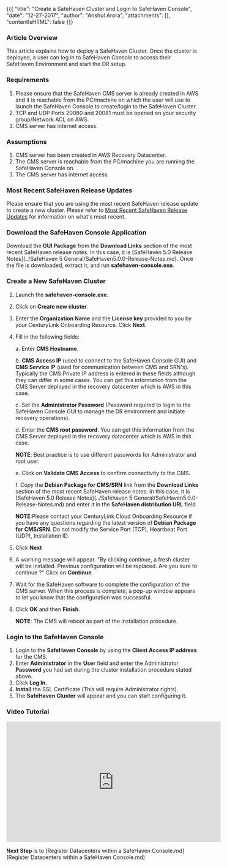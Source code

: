 {{{
  "title": "Create a SafeHaven Cluster and Login to SafeHaven Console",
  "date": "12-27-2017",
  "author": "Anshul Arora",
  "attachments": [],
  "contentIsHTML": false
}}}

### Article Overview
This article explains how to deploy a SafeHaven Cluster. Once the cluster is deployed, a user can log in to SafeHaven Console to access their SafeHaven Environment and start the DR setup.

### Requirements
1. Please ensure that the SafeHaven CMS server is already created in AWS and it is reachable from the PC/machine on which the user will use to launch the SafeHaven Console to create/login to the SafeHaven Cluster.
2. TCP and UDP Ports 20080 and 20081 must be opened on your security group/Network ACL on AWS.
3. CMS server has internet access.

### Assumptions
1. CMS server has been created in AWS Recovery Datacenter.
2. The CMS server is reachable from the PC/machine you are running the SafeHaven Console on.
3. The CMS server has internet access.

### Most Recent SafeHaven Release Updates
Please ensure that you are using the most recent SafeHaven release update to create a new cluster. Please refer to [Most Recent SafeHaven Release Updates](../Overview/Most-Recent-SafeHaven-Release-Updates.md) for information on what's most recent.

### Download the SafeHaven Console Application
Download the **GUI Package** from the **Download Links** section of the most recent SafeHaven release notes. In this case, it is [SafeHaven 5.0 Release Notes](../SafeHaven 5 General/SafeHaven5.0.0-Release-Notes.md). Once the file is downloaded, extract it, and run **safehaven-console.exe**.


### Create a New SafeHaven Cluster
1. Launch the **safehaven-console.exe**.
2. Click on **Create new cluster**.
3. Enter the **Organization Name** and the **License key** provided to you by your CenturyLink Onboarding Resource. Click **Next**.
4. Fill in the following fields:  

   a. Enter **CMS Hostname**.
    
   b. **CMS Access IP** (used to connect to the SafeHaven Console GUI) and **CMS Service IP** (used for communication between CMS 		and SRN's). Typically the CMS Private IP address is entered in these fields although they can differ in some cases. You can 	get this information from the CMS Server deployed in the recovery datacenter which is AWS in this case.
    
   c. Set the **Administrator Password** (Password required to login to the SafeHaven Console GUI to manage the DR environment and 	initiate recovery operations).  
    
   d. Enter the **CMS root password**. You can get this information from the CMS Server deployed in the recovery datacenter which 		is AWS in this case.
    
    **NOTE**: Best practice is to use different passwords for Administrator and root user.
    
   e. Click on **Validate CMS Access** to confirm connectivity to the CMS.

   f. Copy the **Debian Package for CMS/SRN** link from the **Download Links** section of the most recent SafeHaven release notes. 
   In this case, it is  [SafeHaven 5.0 Release Notes](../Safehaven 5 General/SafeHaven5.0.0-Release-Notes.md) and enter it in the **SafeHaven distribution URL** field. 
   
   **NOTE**:Please contact your CenturyLink Cloud Onboarding Resource if you have any questions regarding the latest version of **Debian 
   Package for CMS/SRN**. Do not modify the Service Port (TCP), Heartbeat Port (UDP), Installation ID.

5. Click **Next**
6. A warning message will appear.
"By clicking continue, a fresh cluster will be installed. Previous configuration will be replaced. Are you sure to continue ?" Click on **Continue**.

7. Wait for the SafeHaven software to complete the configuration of the CMS server. When this process is complete, a pop-up window appears to let you know that the configuration was successful.
8. Click **OK** and then **Finish**.

	**NOTE**: The CMS will reboot as part of the installation procedure.

### Login to the SafeHaven Console
1. Login to the **SafeHaven Console** by using the **Client Access IP address** for the CMS.
2. Enter **Administrator** in the **User** field and enter the Administrator **Password** you had set during the cluster installation procedure stated above.
3. Click **Log In**.
2. **Install** the SSL Certificate (This will require Administrator rights).
3. The **SafeHaven Cluster** will appear and you can start configuring it.

### Video Tutorial
<p>
<iframe width="560" height="315" src="https://www.youtube.com/embed/f3EZhkA39ak" frameborder="0" gesture="media" allow="encrypted-media" allowfullscreen></iframe>
</p>

**Next Step** is to [Register Datacenters within a SafeHaven Console.md](Register Datacenters within a SafeHaven Console.md)
